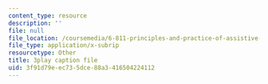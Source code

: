 ```yaml
---
content_type: resource
description: ''
file: null
file_location: /coursemedia/6-811-principles-and-practice-of-assistive-technology-fall-2014/3f91d79eec735dce88a3416504224112_x18bMLW4eO4.vtt
file_type: application/x-subrip
resourcetype: Other
title: 3play caption file
uid: 3f91d79e-ec73-5dce-88a3-416504224112
---
```

